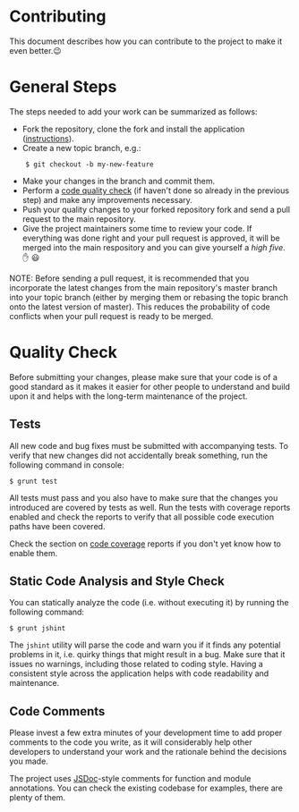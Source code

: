 # Contributing

This document describes how you can contribute to the project to make it even
better.:wink:

# General Steps

The steps needed to add your work can be summarized as follows:

* Fork the repository, clone the fork and install the application
([instructions](README.md#gettingStarted)).
* Create a new topic branch, e.g.:
```
    $ git checkout -b my-new-feature
```
* Make your changes in the branch and commit them.
* Perform a [code quality check](#codeQuality) (if haven't done so already in
the previous step) and make any improvements necessary.
* Push your quality changes to your forked repository fork and send a pull
request to the main repository.
* Give the project maintainers some time to review your code. If everything was
done right and your pull request is approved, it will be merged into the main
respository and you can give yourself a _high five_. :hand: :smiley:

NOTE: Before sending a pull request, it is recommended that you incorporate the
latest changes from the main repository's master branch into your topic branch
(either by merging them or rebasing the topic branch onto the latest version
of master). This reduces the probability of code conflicts when your pull
request is ready to be merged.

# <a name="codeQuality"></a>Quality Check

Before submitting your changes, please make sure that your code is of a good
standard as it makes it easier for other people to understand and build upon
it and helps with the long-term maintenance of the project.

## Tests

All new code and bug fixes must be submitted with accompanying tests. To verify
that new changes did not accidentally break something, run the following
command in console:

    $ grunt test

All tests must pass and you also have to make sure that the changes you
introduced are covered by tests as well. Run the tests with coverage reports
enabled and check the reports to verify that all possible code execution paths
have been covered.

Check the section on [code coverage](README.md#testCoverage) reports if you
don't yet know how to enable them.

## Static Code Analysis and Style Check

You can statically analyze the code (i.e. without executing it) by running the
following command:

    $ grunt jshint

The `jshint` utility will parse the code and warn you if it finds any potential
problems in it, i.e. quirky things that might result in a bug. Make sure that
it issues no warnings, including those related to coding style. Having a
consistent style across the application helps with code readability and
maintenance.

## Code Comments

Please invest a few extra minutes of your development time to add proper
comments to the code you write, as it will considerably help other developers
to understand your work and the rationale behind the decisions you made.

The project uses [JSDoc](http://usejsdoc.org/)-style comments for function and
module annotations. You can check the existing codebase for examples, there
are plenty of them.
